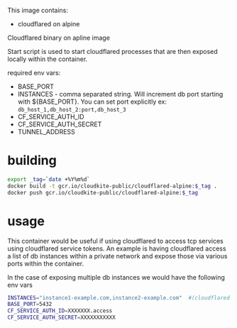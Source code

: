 This image contains:
* cloudflared on alpine


Cloudflared binary on apline image

Start script is used to start cloudflared processes that are then exposed locally within the container.

required env vars:
* BASE_PORT
* INSTANCES - comma separated string.
Will increment db port starting with ${BASE_PORT}.
You can set port explicitly
ex: `db_host_1,db_host_2:port,db_host_3`
* CF_SERVICE_AUTH_ID
* CF_SERVICE_AUTH_SECRET
* TUNNEL_ADDRESS


# building
```bash
export _tag=`date +%Y%m%d`
docker build -t gcr.io/cloudkite-public/cloudflared-alpine:$_tag .
docker push gcr.io/cloudkite-public/cloudflared-alpine:$_tag
```

# usage

This container would be useful if using cloudflared to access tcp services using cloudflared service tokens.
An example is having cloudflared access a list of db instances within a private network and expose those via various ports within 
the container.

In the case of exposing multiple db instances we would have the following env vars

```bash
INSTANCES="instance1-example.com,instance2-example.com"  #(cloudflared proxied url's)
BASE_PORT=5432
CF_SERVICE_AUTH_ID=XXXXXXX.access
CF_SERVICE_AUTH_SECRET=XXXXXXXXXXX
```
